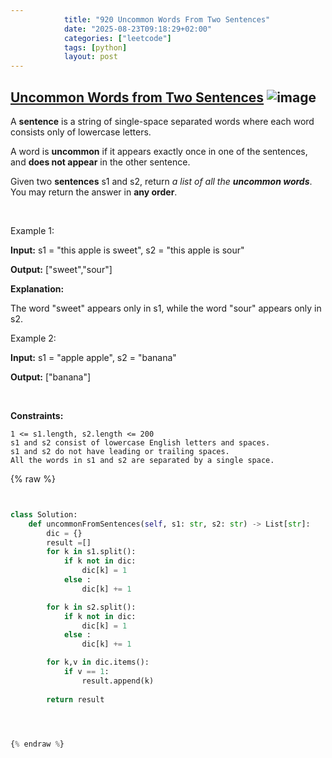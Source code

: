 ```yaml
---
            title: "920 Uncommon Words From Two Sentences"
            date: "2025-08-23T09:18:29+02:00"
            categories: ["leetcode"]
            tags: [python]
            layout: post
---
```

            
## [Uncommon Words from Two Sentences](https://leetcode.com/problems/uncommon-words-from-two-sentences) ![image](https://img.shields.io/badge/Difficulty-Easy-brightgreen)

A **sentence** is a string of single-space separated words where each word consists only of lowercase letters.

A word is **uncommon** if it appears exactly once in one of the sentences, and **does not appear** in the other sentence.

Given two **sentences** s1 and s2, return *a list of all the **uncommon words***. You may return the answer in **any order**.

 

Example 1:

**Input:** s1 = "this apple is sweet", s2 = "this apple is sour"

**Output:** ["sweet","sour"]

**Explanation:**

The word "sweet" appears only in s1, while the word "sour" appears only in s2.

Example 2:

**Input:** s1 = "apple apple", s2 = "banana"

**Output:** ["banana"]

 

**Constraints:**

	1 <= s1.length, s2.length <= 200
	s1 and s2 consist of lowercase English letters and spaces.
	s1 and s2 do not have leading or trailing spaces.
	All the words in s1 and s2 are separated by a single space.

{% raw %}


```python


class Solution:
    def uncommonFromSentences(self, s1: str, s2: str) -> List[str]:
        dic = {}
        result =[]
        for k in s1.split():
            if k not in dic:
                dic[k] = 1
            else :
                dic[k] += 1

        for k in s2.split():
            if k not in dic:
                dic[k] = 1
            else :
                dic[k] += 1

        for k,v in dic.items():
            if v == 1:
                result.append(k)
        
        return result




{% endraw %}
```
